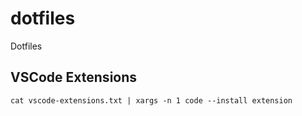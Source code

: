 # dotfiles
Dotfiles

## VSCode Extensions
`cat vscode-extensions.txt | xargs -n 1 code --install extension`
